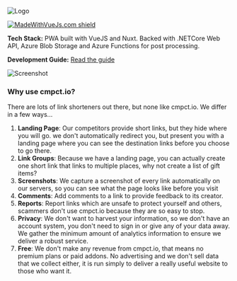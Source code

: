 

  
  

![Logo](https://cmpct.azureedge.net/logo--light.png)

[![MadeWithVueJs.com shield](https://madewithvuejs.com/storage/repo-shields/2167-shield.svg)](https://madewithvuejs.com/p/cmpct-io/shield-link)

**Tech Stack:** PWA built with VueJS and Nuxt. Backed with .NETCore Web API, Azure Blob Storage and Azure Functions for post processing.

**Development Guide:** [Read the guide](https://github.com/tommcclean/cmpct.io/blob/documentation/local.md)

![Screenshot](https://cmpct.azureedge.net/marketing/home-dark-en.png)  

### Why use cmpct.io?
There are lots of link shorteners out there, but none like cmpct.io. We differ in a few ways...

1.  **Landing Page**: Our competitors provide short links, but they hide where you will go. we don't automatically redirect you, but present you with a landing page where you can see the destination links before you choose to go there.
2. **Link Groups**: Because we have a landing page, you can actually create one short link that links to multiple places, why not create a list of gift items?
3. **Screenshots**: We capture a screenshot of every link automatically on our servers, so you can see what the page looks like before you visit
4.  **Comments**: Add comments to a link to provide feedback to its creator.
5.  **Reports**: Report links which are unsafe to protect yourself and others, scammers don't use cmpct.io because they are so easy to stop.
6.  **Privacy**: We don't want to harvest your information, so we don't have an account system, you don't need to sign in or give any of your data away. We gather the minimum amount of analytics information to ensure we deliver a robust service.
7.  **Free**: We don't make any revenue from cmpct.io, that means no premium plans or paid addons. No advertising and we don't sell data that we collect either, it is run simply to deliver a really useful website to those who want it.
